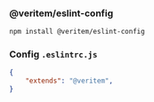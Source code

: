 ### @veritem/eslint-config 

```bash 
npm install @veritem/eslint-config
```


### Config `.eslintrc.js`

```json 
{
    "extends": "@veritem",
}
```
